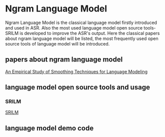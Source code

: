 # Ngram Language Model
Ngram Language Model is the classical language model firstly introduced and used in ASR. Also the most used language model open source tools-SRILM is developed to improve the ASR's output. Here the classical papers about ngram language model will be listed, the most frequently used open source tools of language model will be introduced. 
## papers about ngram language model
[An Empirical Study of Smoothing Techniques for Language Modeling](https://arxiv.org/pdf/cmp-lg/9606011.pdf)

## language model open source tools and usage
### SRILM
[SRILM](http://www.speech.sri.com/projects/srilm/)

## language model demo code
